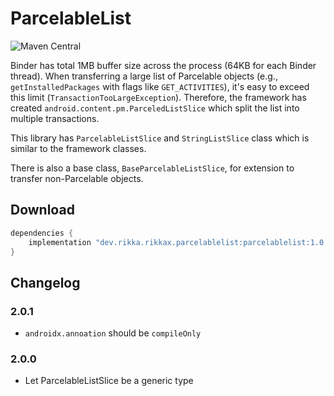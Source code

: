 # ParcelableList

![Maven Central](https://img.shields.io/maven-central/v/dev.rikka.rikkax.parcelablelist/parcelablelist)

Binder has total 1MB buffer size across the process (64KB for each Binder thread).
When transferring a large list of Parcelable objects (e.g., `getInstalledPackages` with flags like `GET_ACTIVITIES`), 
it's easy to exceed this limit (`TransactionTooLargeException`). Therefore, the framework has created `android.content.pm.ParceledListSlice` which split the list into multiple transactions.

This library has `ParcelableListSlice` and `StringListSlice` class which is similar to the framework classes.

There is also a base class, `BaseParcelableListSlice`, for extension to transfer non-Parcelable objects. 

## Download

```groovy
dependencies {
    implementation "dev.rikka.rikkax.parcelablelist:parcelablelist:1.0.0"
}
```

## Changelog

### 2.0.1

- `androidx.annoation` should be `compileOnly`

### 2.0.0

- Let ParcelableListSlice be a generic type

